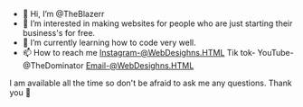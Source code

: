 - 👋 Hi, I’m @TheBlazerr
- 👀 I’m interested in making websites for people who are just starting their business's for free.
- 🌱 I’m currently learning how to code very well.
- 📫 How to reach me 
Instagram-@WebDesighns.HTML
Tik tok-
YouTube-@TheDominator
Email-@WebDesighns.HTML

I am available all the time so don't be afraid to ask me any questions. Thank you 🙏 



